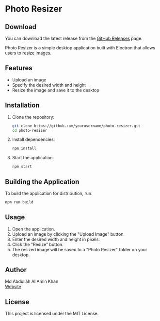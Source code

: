 # Photo Resizer

## Download

You can download the latest release from the [GitHub Releases](https://github.com/mdabdullahalaminkhan/Photo-Resizer/releases/download/v1.0.0/photo-resizer.Setup.1.0.0.exe) page.

Photo Resizer is a simple desktop application built with Electron that allows users to resize images.

## Features

- Upload an image
- Specify the desired width and height
- Resize the image and save it to the desktop

## Installation

1. Clone the repository:
    ```sh
    git clone https://github.com/yourusername/photo-resizer.git
    cd photo-resizer
    ```

2. Install dependencies:
    ```sh
    npm install
    ```

3. Start the application:
    ```sh
    npm start
    ```

## Building the Application

To build the application for distribution, run:
```sh
npm run build
```

## Usage

1. Open the application.
2. Upload an image by clicking the "Upload Image" button.
3. Enter the desired width and height in pixels.
4. Click the "Resize" button.
5. The resized image will be saved to a "Photo Resizer" folder on your desktop.

## Author

Md Abdullah Al Amin Khan  
[Website](https://mdabdullahalaminkhan.vercel.app/)

## License

This project is licensed under the MIT License.
